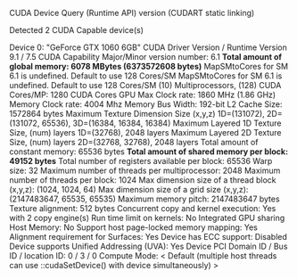 CUDA Device Query (Runtime API) version (CUDART static linking)

Detected 2 CUDA Capable device(s)

Device 0: "GeForce GTX 1060 6GB"
  CUDA Driver Version / Runtime Version          9.1 / 7.5
  CUDA Capability Major/Minor version number:    6.1
  **Total amount of global memory:                 6078 MBytes (6373572608 bytes)**
  MapSMtoCores for SM 6.1 is undefined.  Default to use 128 Cores/SM
  MapSMtoCores for SM 6.1 is undefined.  Default to use 128 Cores/SM
  (10) Multiprocessors, (128) CUDA Cores/MP:     1280 CUDA Cores
  GPU Max Clock rate:                            1860 MHz (1.86 GHz)
  Memory Clock rate:                             4004 Mhz
  Memory Bus Width:                              192-bit
  L2 Cache Size:                                 1572864 bytes
  Maximum Texture Dimension Size (x,y,z)         1D=(131072), 2D=(131072, 65536), 3D=(16384, 16384, 16384)
  Maximum Layered 1D Texture Size, (num) layers  1D=(32768), 2048 layers
  Maximum Layered 2D Texture Size, (num) layers  2D=(32768, 32768), 2048 layers
  Total amount of constant memory:               65536 bytes
  **Total amount of shared memory per block:       49152 bytes**
  Total number of registers available per block: 65536
  Warp size:                                     32
  Maximum number of threads per multiprocessor:  2048
  Maximum number of threads per block:           1024
  Max dimension size of a thread block (x,y,z): (1024, 1024, 64)
  Max dimension size of a grid size    (x,y,z): (2147483647, 65535, 65535)
  Maximum memory pitch:                          2147483647 bytes
  Texture alignment:                             512 bytes
  Concurrent copy and kernel execution:          Yes with 2 copy engine(s)
  Run time limit on kernels:                     No
  Integrated GPU sharing Host Memory:            No
  Support host page-locked memory mapping:       Yes
  Alignment requirement for Surfaces:            Yes
  Device has ECC support:                        Disabled
  Device supports Unified Addressing (UVA):      Yes
  Device PCI Domain ID / Bus ID / location ID:   0 / 3 / 0
  Compute Mode:
     < Default (multiple host threads can use ::cudaSetDevice() with device simultaneously) >

